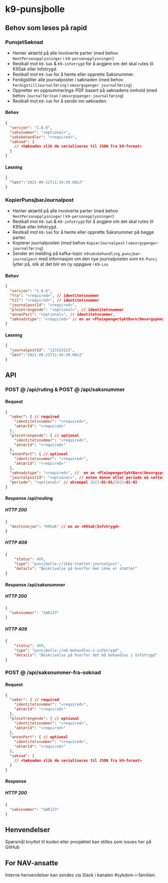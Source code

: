 # k9-punsjbolle

## Behov som løses på rapid
### PunsjetSøknad
* Henter aktørId på alle involverte parter (med behov `HentPersonopplysninger` i `k9-personopplysninger`)
* Restkall mot `K9-Sak` & `K9-infotrygd` for å avgjøre om det skal rutes til K9Sak eller Infotrygd.
* Restkall mot `K9-Sak` for å hente eller opprette Saksnummer.
* Ferdigstiller alle journalposter i søknaden (med behov `FerdigstillJournalføring` i `omsorgspenger-journalføring`)
* Oppretter en oppsummerings-PDF basert på søknadens innhold (med behov `JournalførJson` i `omsorgspenger-journalføring`)
* Restkall mot `K9-Sak` for å sende inn søknaden.
#### Behov
```json
{
  "versjon": "1.0.0",
  "saksnummer": "<optional>",
  "saksbehandler": "<required>",
  "søknad": {
    // <Søknaden slik de serialiseres til JSON fra k9-format>
  }
} 
```
#### Løsning
```json
{
  "løst":"2021-09-21T11:34:39.801Z"
}
```

### KopierPunsjbarJournalpost
* Henter aktørId på alle involverte parter (med behov `HentPersonopplysninger` i `k9-personopplysninger`)
* Restkall mot `K9-Sak` & `K9-infotrygd` for å avgjøre om det skal rutes til K9Sak eller Infotrygd.
* Restkall mot `K9-Sak` for å hente eller opprette Saksnummer på begge parter.
* Kopierer journalposten (med behov `KopierJournalpost` i `omsorgspenger-journalføring`)
* Sender en melding på kafka-topic  `k9saksbehandling.punsjbar-journalpost` med informasjon om den nye journalposten som `K9-Punsj` lytter på, slik at det blir en ny oppgave i `K9-Los`

#### Behov
```json 
{
  "versjon": "1.0.0",
  "fra": "<required>", // identitetsnummer
  "til": "<required>", // identitetsnummer
  "journalpostId": "<required>",
  "pleietrengende": "<optional>", // identitetsnummer
  "annenPart": "<optional>", // identitetsnummer,
  "søknadstype": "<required>" // en av <PleiepengerSyktBarn|OmsorgspengerUtbetaling|OmsorgspengerKroniskSyktBarn|OmsorgspengerMidlertidigAlene>
}
```

#### Løsning
```json 
{
  "journalpostId": "123123123",
  "løst":"2021-09-21T11:34:39.801Z"
}
```

## API

### POST @ /api/ruting & POST @ /api/saksnummer
#### Request
```json
{
  "søker": { // required
    "identitetsnummer": "<required>",
    "aktørId": "<required>"
  },
  "pleietrengende": { // optional
    "identitetsnummer": "<required>",
    "aktørId": "<required>"
  },
  "annenPart": { // optional
    "identitetsnummer": "<required>",
    "aktørId": "<required>"
  },
  "søknadstype": "<required>", //  en av <PleiepengerSyktBarn|OmsorgspengerUtbetaling|OmsorgspengerKroniskSyktBarn|OmsorgspengerMidlertidigAlene>
  "journalpostId": "<optional>", // enten denne eller periode må settes.
  "periode": "<optional>" // eksempel 2021-01-01/2021-01-02
}
```

#### Response /api/routing
##### HTTP 200
```json
{
  "destinasjon": "K9Sak" // en av <K9Sak|Infotrygd>
}
```
##### HTTP 409
```json
{
    "status": 409,
    "type": "punsjbolle://ikke-støttet-journalpost",
    "details": "Beskrivelse på hvorfor den ikke er støttet"
}
```

#### Response /api/saksnummer
##### HTTP 200

```json
{
  "saksnummer": "SAK123"
}
```

##### HTTP 409
```json
{
    "status": 409,
    "type": "punsjbolle://må-behandles-i-infotrygd",
    "details": "Beskrivelse på hvorfor det må behandles i Infotrygd"
}
```

### POST @ /api/saksnummer-fra-soknad
#### Request
```json
{
  "søker": { // required
    "identitetsnummer": "<required>",
    "aktørId": "<required>"
  },
  "pleietrengende": { // optional
    "identitetsnummer": "<required>",
    "aktørId": "<required>"
  },
  "annenPart": { // optional
    "identitetsnummer": "<required>",
    "aktørId": "<required>"
  },
  "søknad": {
    // <Søknaden slik de serialiseres til JSON fra k9-format>
  }
}
```

#### Response
##### HTTP 200
```json
{
  "saksnummer": "SAK123"
}
```

## Henvendelser

Spørsmål knyttet til koden eller prosjektet kan stilles som issues her på GitHub

## For NAV-ansatte

Interne henvendelser kan sendes via Slack i kanalen #sykdom-i-familien.

